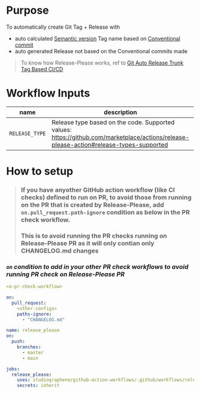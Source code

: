 # Purpose

To automatically create Git Tag + Release with

- auto calculated [Semantic version](https://semver.org/#semantic-versioning-200) Tag name based on [Conventional commit](https://www.conventionalcommits.org/en/v1.0.0/)
- auto generated Release not based on the Conventional commits made

> To know how Release-Please works, ref to [Git Auto Release Trunk Tag Based CI/CD](https://studiographene.atlassian.net/wiki/spaces/SGKB/pages/2147615558/Git+Auto+Release+Trunk+Tag+Based+CI+CD)

# Workflow Inputs

| name           | description                                                                                                                            | type   | required | default  |
| -------------- | -------------------------------------------------------------------------------------------------------------------------------------- | ------ | -------- | -------- |
| `RELEASE_TYPE` | Release type based on the code. Supported values: https://github.com/marketplace/actions/release-please-action#release-types-supported | string | no       | `simple` |

# How to setup

> ### If you have anyother GitHub action workflow (like CI checks) defined to run on PR, to avoid those from running on the PR that is created by Release-Please, add `on.pull_request.path-ignore` condition as below in the PR check workflow.
>
> ### This is to avoid running the PR checks running on Release-Please PR as it will only contian only CHANGELOG.md changes

### _`on` condition to add in your other PR check workflows to avoid running PR check on Release-Please PR_

```yaml
<a-pr-check-workflow>

on:
  pull_request:
    <other-configs>
    paths-ignore:
      - "CHANGELOG.md"
```

```yaml
name: release_please
on:
  push:
    branches:
      - master
      - main

jobs:
  release_please:
    uses: studiographene/github-action-workflows/.github/workflows/release-please.yml@master # if you want alternatively pin to tag version version
    secrets: inherit
```
